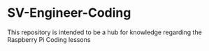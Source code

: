 # SV-Engineer-Coding
This repository is intended to be a hub for knowledge regarding the Raspberry Pi Coding lessons
